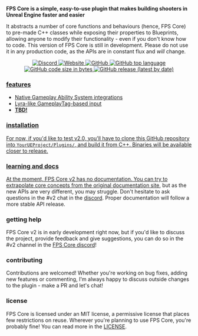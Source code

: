 **FPS Core is a simple, easy-to-use plugin that makes building shooters in Unreal Engine faster and easier**

It abstracts a number of core functions and behaviours (hence, FPS Core) to pre-made C++ classes while exposing their properties to Blueprints, allowing anyone to modify their functionality - even if you don't know how to code. This version of FPS Core is still in development. Please do not use it in any production code, as the APIs are in constant flux and _will_ change.

<div align="center">
  <a href="https://discord.gg/yjkvET4UN" target="_blank" title="Discord">
  <img alt="Discord" src="https://img.shields.io/discord/1010210608030961804">
  <a href="https://fpscore.dev" target="_blank" title="Website">
  <img alt="Website" src="https://img.shields.io/website?label=documentation&url=https%3A%2F%2Ffpscore.dev">
  <a href="" target="_blank" title="">
  <img alt="GitHub" src="https://img.shields.io/github/license/whoisEllie/FPSCore">
  <img alt="GitHub top language" src="https://img.shields.io/github/languages/top/whoisEllie/FPSCore">
  <img alt="GitHub code size in bytes" src="https://img.shields.io/github/languages/code-size/whoisEllie/FPSCore">
  <img alt="GitHub release (latest by date)" src="https://img.shields.io/github/v/release/whoisEllie/FPSCore">
  <!--
  <a href="https://www.unrealengine.com/marketplace/en-US/product/fps-core" target="_blank" title="Marketplace Link">
  <img alt="Marketplace Link" src="https://img.shields.io/badge/download-marketplace-blue">
  -->
</div>

### features

- Native Gameplay Ability System integrations
- Lyra-like GameplayTag-based input
- **TBD!**

### installation

For now, if you'd like to test v2.0, you'll have to clone this GitHub repository into `YourUEProject/Plugins/`, and build it from C++. Binaries will be available closer to release.

### learning and docs

At the moment, FPS Core v2 has no documentation. You can try to extrapolate core concepts from the original [documentation site](https://whoisellie.github.io/OpenFPS-Quartz/), but as the new APIs are very different, you may struggle. Don't hesitate to ask questions in the #v2 chat in the [discord](https://discord.gg/nyjkvET4UN). Proper documentation will follow a more stable API release.

### getting help

FPS Core v2 is in early development right now, but if you'd like to discuss the project, provide feedback and give suggestions, you can do so in the #v2 channel in the [FPS Core discord](https://discord.gg/nyjkvET4UN)!

### contributing

Contributions are welcomed! Whether you're working on bug fixes, adding new features or commenting, I'm always happy to discuss outside changes to the plugin - make a PR and let's chat!

### license

FPS Core is licensed under an MIT license, a permissive license that places few restrictions on reuse. Wherever you're planning to use FPS Core, you're probably fine! You can read more in the [LICENSE](LICENSE).
